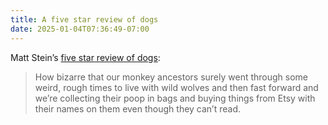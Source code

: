 ```yaml
---
title: A five star review of dogs
date: 2025-01-04T07:36:49-07:00
---
```


Matt Stein’s [five star review of dogs](https://garden.mattstein.com/notes/five-star-review-of-dogs):

> How bizarre that our monkey ancestors surely went through some weird, rough times to live with wild wolves and then fast forward and we’re collecting their poop in bags and buying things from Etsy with their names on them even though they can’t read.
